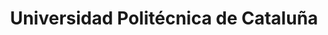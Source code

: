 ---
title: "Universidad Politécnica de Cataluña"
external_link: "https://www.upc.edu/es/portalcovid19"
type: "cataluña"
file_title: "Acuerdo Adaptación Enseñanza"
file_link: "https://govern.upc.edu/ca/consell-de-govern/consell-de-govern/sessio-04-2020-del-consell-de-govern/aprovacio-de-la-fase-de-represa-del-pla-de-desconfinament/aprovacio-de-la-fase-de-represa-del-pla-de-desconfinament/@@display-file/visiblefile/Etapa_Represa_Mesures_actuaci%C3%B3_CG20200702%20mod%20CG.pdf"
---